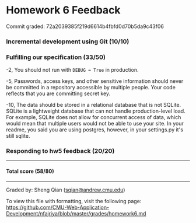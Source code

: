 Homework 6 Feedback
==================

Commit graded: 72a2039385f219d6614b4fbfd0d70b5da9c43f06

### Incremental development using Git (10/10)

### Fulfilling our specification (33/50)

-2, You should not run with `DEBUG = True` in production.

-5, Passwords, access keys, and other sensitive information should never be committed in a repository accessible by multiple people. Your code reflects that you are committing secret key.

-10, The data should be stored in a relational database that is not SQLite. SQLite is a lightweight database that can not handle production-level load. For example, SQLite does not allow for concurrent access of data, which would mean that multiple users would not be able to use your site. In your readme, you said you are using postgres, however, in your settings.py it's still sqlite.

### Responding to hw5 feedback (20/20)

---
#### Total score (58/80)
---
Graded by: Sheng Qian (sqian@andrew.cmu.edu)

To view this file with formatting, visit the following page: https://github.com/CMU-Web-Application-Development/nfajriya/blob/master/grades/homework6.md

